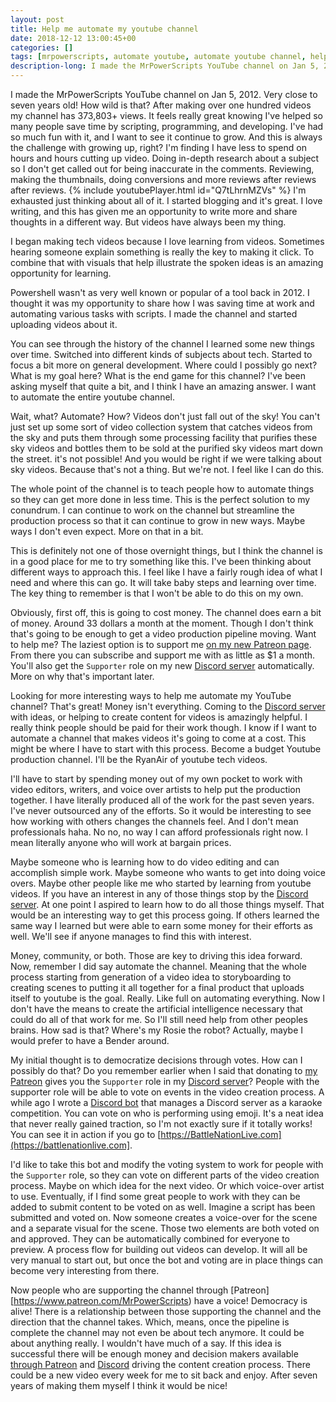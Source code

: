 ```yaml
---
layout: post
title: Help me automate my youtube channel
date: 2018-12-12 13:00:45+00
categories: []
tags: [mrpowerscripts, automate youtube, automate youtube channel, help automate my youtube channel, youtube automation]
description-long: I made the MrPowerScripts YouTube channel on Jan 5, 2012. Very close to seven years old! How wild is that? After making over one hundred videos my channel has 373,803+ views. It feels really great knowing I've helped so many people save time by scripting, programming, and developing. I've had so much fun with it, and I want to see it continue to grow. And this is always the challenge with growing up, right? I'm finding I have less to spend on hours and hours cutting up video. Doing in-depth research about a subject so I don't get called out for being inaccurate in the comments. Reviewing, making the thumbnails, doing conversions and more reviews after reviews after reviews. I'm exhausted just thinking about all of it. I started blogging and it's great. I love writing, and this has given me an opportunity to write more and share thoughts in a different way. But videos have always been my thing. 
---
```


I made the MrPowerScripts YouTube channel on Jan 5, 2012. Very close to seven years old! How wild is that? After making over one hundred videos my channel has 373,803+ views. It feels really great knowing I've helped so many people save time by scripting, programming, and developing. I've had so much fun with it, and I want to see it continue to grow. And this is always the challenge with growing up, right? I'm finding I have less to spend on hours and hours cutting up video. Doing in-depth research about a subject so I don't get called out for being inaccurate in the comments. Reviewing, making the thumbnails, doing conversions and more reviews after reviews after reviews. {% include youtubePlayer.html id="Q7tLhrnMZVs" %} I'm exhausted just thinking about all of it. I started blogging and it's great. I love writing, and this has given me an opportunity to write more and share thoughts in a different way. But videos have always been my thing.

I began making tech videos because I love learning from videos. Sometimes hearing someone explain something is really the key to making it click. To combine that with visuals that help illustrate the spoken ideas is an amazing opportunity for learning.

Powershell wasn't as very well known or popular of a tool back in 2012. I thought it was my opportunity to share how I was saving time at work and automating various tasks with scripts. I made the channel and started uploading videos about it.

You can see through the history of the channel I learned some new things over time. Switched into different kinds of subjects about tech. Started to focus a bit more on general development. Where could I possibly go next? What is my goal here? What is the end game for this channel? I've been asking myself that quite a bit, and I think I have an amazing answer. I want to automate the entire youtube channel.

Wait, what? Automate? How? Videos don't just fall out of the sky! You can't just set up some sort of video collection system that catches videos from the sky and puts them through some processing facility that purifies these sky videos and bottles them to be sold at the purified sky videos mart down the street. it's not possible! And you would be right if we were talking about sky videos. Because that's not a thing. But we're not. I feel like I can do this.

The whole point of the channel is to teach people how to automate things so they can get more done in less time. This is the perfect solution to my conundrum. I can continue to work on the channel but streamline the production process so that it can continue to grow in new ways. Maybe ways I don't even expect. More on that in a bit.

This is definitely not one of those overnight things, but I think the channel is in a good place for me to try something like this. I've been thinking about different ways to approach this. I feel like I have a fairly rough idea of what I need and where this can go. It will take baby steps and learning over time. The key thing to remember is that I won't be able to do this on my own.

Obviously, first off, this is going to cost money. The channel does earn a bit of money. Around 33 dollars a month at the moment. Though I don't think that's going to be enough to get a video production pipeline moving. Want to help me? The laziest option is to support me [on my new Patreon page](https://www.patreon.com/MrPowerScripts). From there you can subscribe and support me with as little as $1 a month. You'll also get the `Supporter` role on my new [Discord server](https://discord.gg/uEBWZKq) automatically. More on why that's important later.

Looking for more interesting ways to help me automate my YouTube channel? That's great! Money isn't everything. Coming to the [Discord server](https://discord.gg/uEBWZKq) with ideas, or helping to create content for videos is amazingly helpful. I really think people should be paid for their work though. I know if I want to automate a channel that makes videos it's going to come at a cost. This might be where I have to start with this process. Become a budget Youtube production channel. I'll be the RyanAir of youtube tech videos.

I'll have to start by spending money out of my own pocket to work with video editors, writers, and voice over artists to help put the production together. I have literally produced all of the work for the past seven years. I've never outsourced any of the efforts. So it would be interesting to see how working with others changes the channels feel. And I don't mean professionals haha. No no, no way I can afford professionals right now. I mean literally anyone who will work at bargain prices.

Maybe someone who is learning how to do video editing and can accomplish simple work. Maybe someone who wants to get into doing voice overs. Maybe other people like me who started by learning from youtube videos. If you have an interest in any of those things stop by the [Discord server](https://discord.gg/uEBWZKq). At one point I aspired to learn how to do all those things myself. That would be an interesting way to get this process going. If others learned the same way I learned but were able to earn some money for their efforts as well. We'll see if anyone manages to find this with interest.

Money, community, or both. Those are key to driving this idea forward. Now, remember I did say automate the channel. Meaning that the whole process starting from generation of a video idea to storyboarding to creating scenes to putting it all together for a final product that uploads itself to youtube is the goal. Really. Like full on automating everything. Now I don't have the means to create the artificial intelligence necessary that could do all of that work for me. So I'll still need help from other peoples brains. How sad is that? Where's my Rosie the robot? Actually, maybe I would prefer to have a Bender around.

My initial thought is to democratize decisions through votes. How can I possibly do that? Do you remember earlier when I said that donating to [my Patreon](https://www.patreon.com/MrPowerScripts) gives you the `Supporter` role in my [Discord server](https://discord.gg/uEBWZKq)? People with the supporter role will be able to vote on events in the video creation process. A while ago I wrote a [Discord bot](https://github.com/MrPowerScripts/battle-nation-live-discord-bot) that manages a Discord server as a karaoke competition. You can vote on who is performing using emoji. It's a neat idea that never really gained traction, so I'm not exactly sure if it totally works! You can see it in action if you go to [https://BattleNationLive.com](https://battlenationlive.com].

I'd like to take this bot and modify the voting system to work for people with the `Supporter` role, so they can vote on different parts of the video creation process. Maybe on which idea for the next video. Or which voice-over artist to use. Eventually, if I find some great people to work with they can be added to submit content to be voted on as well. Imagine a script has been submitted and voted on. Now someone creates a voice-over for the scene and a separate visual for the scene. Those two elements are both voted on and approved. They can be automatically combined for everyone to preview. A process flow for building out videos can develop. It will all be very manual to start out, but once the bot and voting are in place things can become very interesting from there.

Now people who are supporting the channel through [Patreon][https://www.patreon.com/MrPowerScripts) have a voice! Democracy is alive! There is a relationship between those supporting the channel and the direction that the channel takes. Which, means, once the pipeline is complete the channel may not even be about tech anymore. It could be about anything really. I wouldn't have much of a say. If this idea is successful there will be enough money and decision makers available [through Patreon](https://www.patreon.com/MrPowerScripts)  and [Discord](https://discord.gg/uEBWZKq) driving the content creation process. There could be a new video every week for me to sit back and enjoy. After seven years of making them myself I think it would be nice!
